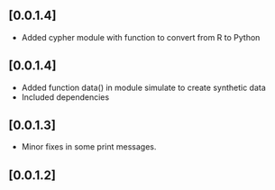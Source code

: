 ## [0.0.1.4]

* Added cypher module with function to convert from R to Python

## [0.0.1.4]

* Added function data() in module simulate to create synthetic data
* Included dependencies

## [0.0.1.3]

* Minor fixes in some print messages.

## [0.0.1.2]
